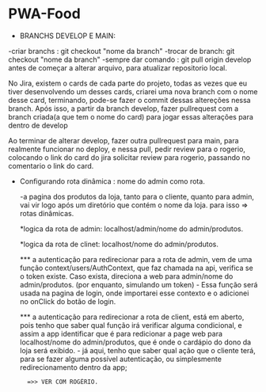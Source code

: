 # PWA-Food

* BRANCHS DEVELOP E MAIN:

-criar branchs : git checkout "nome da branch"
-trocar de branch: git checkout "nome da branch"
-sempre dar comando : git pull origin develop antes de começar a alterar arquivo, para atualizar repositorio local.

No Jira, existem o cards de cada parte do projeto, todas as vezes que eu tiver desenvolvendo um desses cards, criarei uma
nova branch com o nome desse card, terminando, pode-se fazer o commit dessas altereções nessa branch.
Após isso, a partir da branch develop, fazer pullrequest com a branch criada(a que tem o nome do card) para jogar essas alterações
para dentro de develop

Ao terminar de alterar develop, fazer outra pullrequest para main, para  realmente funcionar no deploy, e nessa pull, 
pedir review para o rogerio, colocando o link do card do jira solicitar review para rogerio, passando no comentario o link do card.





- Configurando rota dinâmica : nome do admin como rota.

    -a pagina dos produtos da loja, tanto para o cliente, quanto para admin, vai vir logo após um diretório que contém o nome da loja.
    para isso => rotas dinâmicas.

    *logica da rota de admin: localhost/admin/nome do admin/produtos.

    *logica da rota de clinet: localhost/nome do admin/produtos.

    *** a autenticação para redirecionar para a rota de admin, vem de uma função context/users/AuthContext, que faz chamada na api, verifica se o token existe. Caso exista, direciona a web para admin/nome do admin/produtos.
    (por enquanto, simulando um token)
        - Essa função será usada na pagina de login, onde importarei esse contexto e o adicionei no onClick do botão de login.

    *** a autenticação para redirecionar a rota de client, está em aberto, pois tenho que saber qual função irá verificar alguma condicional, e assim a app identificar que é para redicionar a page web para localhost/nome do admin/produtos, que é onde o cardápio do dono da loja será exibido.
        - já aqui, tenho que saber qual ação que o cliente terá, para se fazer alguma possível autenticação, ou simplesmente redirecionamento dentro da app;

        =>> VER COM ROGÉRIO.